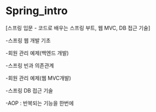# Spring_intro

[스프링 입문 - 코드로 배우는 스프링 부트, 웹 MVC, DB 접근 기술]

-스프링 웹 개발 기초

-회원 관리 예제(백엔드 개발)

-스프링 빈과 의존관계

-회원 관리 예제(웹 MVC개발)

-스프링 DB 접근 기술

-AOP : 반복되는 기능을 한번에 
